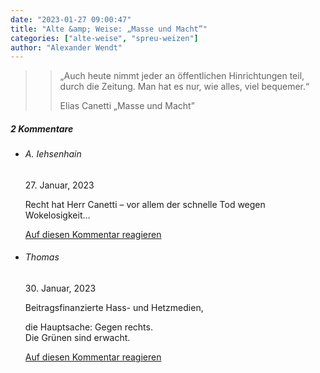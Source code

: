 ```yaml
---
date: "2023-01-27 09:00:47"
title: "Alte &amp; Weise: „Masse und Macht”"
categories: ["alte-weise", "spreu-weizen"]
author: "Alexander Wendt"
---
```


>> „Auch heute nimmt jeder an öffentlichen Hinrichtungen teil,
>> durch die Zeitung. Man hat es nur, wie alles, viel bequemer.“
>> 
>> Elias Canetti
>> „Masse und Macht”

<!--more-->
<h5 class="comments-h">
2 Kommentare </h5>
<ul class="commentlist">
<li class="comment even thread-even depth-1 clearfix" id="li-comment-119193">
<h6 class="author">A. Iehsenhain</h6> <span class="date">27. Januar, 2023</span>



Recht hat Herr Canetti &#8211; vor allem der schnelle Tod wegen Wokelosigkeit&#8230;

<a rel="nofollow" class="comment-reply-link" href="#comment-119193" data-commentid="119193" data-postid="16709" data-belowelement="comment-119193" data-respondelement="respond" data-replyto="Antworte auf A. Iehsenhain" aria-label="Antworte auf A. Iehsenhain">Auf diesen Kommentar reagieren</a> 


</li>
<li class="comment odd alt thread-odd thread-alt depth-1 clearfix" id="li-comment-119198">
<h6 class="author">Thomas</h6> <span class="date">30. Januar, 2023</span>



Beitragsfinanzierte Hass- und Hetzmedien,

die Hauptsache: Gegen rechts.<br>
Die Grünen sind erwacht.

<a rel="nofollow" class="comment-reply-link" href="#comment-119198" data-commentid="119198" data-postid="16709" data-belowelement="comment-119198" data-respondelement="respond" data-replyto="Antworte auf Thomas" aria-label="Antworte auf Thomas">Auf diesen Kommentar reagieren</a> 


</li>
</ul>
